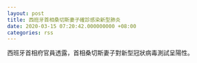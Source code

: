 ```yaml
---
layout: post
title: 西班牙首相桑切斯妻子確診感染新型肺炎
date: 2020-03-15 07:20:42.000000000 +08:00
categories: rss
---
```


西班牙首相府官員透露，首相桑切斯妻子對新型冠狀病毒測試呈陽性。

